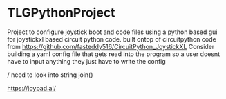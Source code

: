 # TLGPythonProject

Project to configure joystick boot and code files using a python based gui for joystickxl based circuit python code.
built ontop of circuitpython code from <https://github.com/fasteddy516/CircuitPython_JoystickXL>
Consider building a yaml config file that gets read into the program so a user doesnt have to input anything they just have to write the config

/
need to look into string join()

https://joypad.ai/